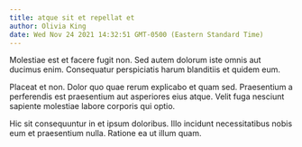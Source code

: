 ```yaml
---
title: atque sit et repellat et
author: Olivia King
date: Wed Nov 24 2021 14:32:51 GMT-0500 (Eastern Standard Time)
---
```

Molestiae est et facere fugit non. Sed autem dolorum iste omnis aut ducimus enim. Consequatur perspiciatis harum blanditiis et quidem eum.

 Placeat et non. Dolor quo quae rerum explicabo et quam sed. Praesentium a perferendis est praesentium aut asperiores eius atque. Velit fuga nesciunt sapiente molestiae labore corporis qui optio.

 Hic sit consequuntur in et ipsum doloribus. Illo incidunt necessitatibus nobis eum et praesentium nulla. Ratione ea ut illum quam.